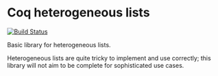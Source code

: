 # Coq heterogeneous lists

[![Build Status](https://travis-ci.org/tchajed/coq-hlist.svg?branch=master)](https://travis-ci.org/tchajed/coq-hlist)

Basic library for heterogeneous lists.

Heterogeneous lists are quite tricky to implement and use correctly; this library will not aim to be complete for sophisticated use cases.

